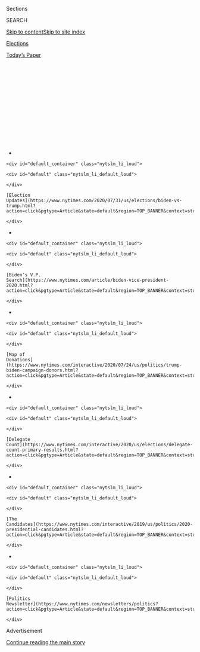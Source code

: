 <div id="app">

<div id="standalone-header">

<div class="interactive-masthead NYTAppHideMasthead css-qz70u6 e1suatyy0">

<div class="section css-ui9rw0 e1suatyy2">

<div class="css-eph4ug er09x8g0">

<div class="css-6n7j50">

</div>

<span class="css-1dv1kvn">Sections</span>

<div class="css-10488qs">

<span class="css-1dv1kvn">SEARCH</span>

</div>

[Skip to content](#site-content)[Skip to site
index](#site-index)

</div>

<div id="masthead-section-label" class="css-1wr3we4 eaxe0e00">

[Elections](https://www.nytimes.com/news-event/2020-election)

</div>

<div class="css-10698na e1huz5gh0">

</div>

</div>

<div id="masthead-bar-one" class="section hasLinks css-15hmgas e1csuq9d3">

<div class="css-uqyvli e1csuq9d0">

</div>

<div class="css-1uqjmks e1csuq9d1">

</div>

<div class="css-9e9ivx">

[](https://myaccount.nytimes.com/auth/login?response_type=cookie&client_id=vi)

</div>

<div class="css-1bvtpon e1csuq9d2">

[Today’s
Paper](https://www.nytimes.com/section/todayspaper)

</div>

</div>

</div>

<div class="css-1aor85t" style="opacity:0.000000001;z-index:-1;visibility:hidden">

<div class="css-1hqnpie">

<div class="css-epjblv">

<span class="css-17xtcya">[Elections](/news-event/2020-election)</span><span class="css-x15j1o">|</span><span class="css-fwqvlz">Pete
Buttigieg: Who He Is and What He Stands
For</span>

</div>

<div class="css-k008qs">

<div class="css-1iwv8en">

<span class="css-18z7m18"></span>

<div>

</div>

</div>

<span class="css-1n6z4y">https://nyti.ms/2NUIIFi</span>

<div class="css-1705lsu">

<div class="css-4xjgmj">

<div class="css-4skfbu" data-role="toolbar" data-aria-label="Social Media Share buttons, Save button, and Comments Panel with current comment count" data-testid="share-tools">

  - 
  - 
  - 
  - 
    
    <div class="css-6n7j50">
    
    </div>

  - 

</div>

</div>

</div>

</div>

</div>

</div>

<div id="NYT_TOP_BANNER_REGION" class="css-mij9hh">

<div>

<div id="styln-elections-notifications-menu" class="section interactive-content interactive-size-medium css-1xxkt5x">

<div class="css-17ih8de interactive-body">

<div class="nytslm_innerContainer" data-aria-live="polite">

<div class="nytslm_title">

</div>

  - 
    
    <div id="default_container" class="nytslm_li_loud">
    
    <div id="default" class="nytslm_li_default_loud">
    
    </div>
    
    [Election
    Updates](https://www.nytimes.com/2020/07/31/us/elections/biden-vs-trump.html?action=click&pgtype=Article&state=default&region=TOP_BANNER&context=storylines_menu)
    
    </div>

  - 
    
    <div id="default_container" class="nytslm_li_loud">
    
    <div id="default" class="nytslm_li_default_loud">
    
    </div>
    
    [Biden’s V.P.
    Search](https://www.nytimes.com/article/biden-vice-president-2020.html?action=click&pgtype=Article&state=default&region=TOP_BANNER&context=storylines_menu)
    
    </div>

  - 
    
    <div id="default_container" class="nytslm_li_loud">
    
    <div id="default" class="nytslm_li_default_loud">
    
    </div>
    
    [Map of
    Donations](https://www.nytimes.com/interactive/2020/07/24/us/politics/trump-biden-campaign-donors.html?action=click&pgtype=Article&state=default&region=TOP_BANNER&context=storylines_menu)
    
    </div>

  - 
    
    <div id="default_container" class="nytslm_li_loud">
    
    <div id="default" class="nytslm_li_default_loud">
    
    </div>
    
    [Delegate
    Count](https://www.nytimes.com/interactive/2020/us/elections/delegate-count-primary-results.html?action=click&pgtype=Article&state=default&region=TOP_BANNER&context=storylines_menu)
    
    </div>

  - 
    
    <div id="default_container" class="nytslm_li_loud">
    
    <div id="default" class="nytslm_li_default_loud">
    
    </div>
    
    [The
    Candidates](https://www.nytimes.com/interactive/2019/us/politics/2020-presidential-candidates.html?action=click&pgtype=Article&state=default&region=TOP_BANNER&context=storylines_menu)
    
    </div>

  - 
    
    <div id="default_container" class="nytslm_li_loud">
    
    <div id="default" class="nytslm_li_default_loud">
    
    </div>
    
    [Politics
    Newsletter](https://www.nytimes.com/newsletters/politics?action=click&pgtype=Article&state=default&region=TOP_BANNER&context=storylines_menu)
    
    </div>

</div>

</div>

</div>

</div>

</div>

<div id="top-wrapper" class="css-1sy8kpn">

<div id="top-slug" class="css-l9onyx">

Advertisement

</div>

[Continue reading the main
story](#after-top)

<div class="ad top-wrapper" style="text-align:center;height:100%;display:block;min-height:250px">

<div id="top" class="place-ad" data-position="top" data-size-key="top">

</div>

</div>

<div id="after-top">

</div>

</div>

</div>

<div id="site-content" data-role="main">

# Pete Buttigieg: Who He Is and What He Stands For

<div class="css-1vegfwe interactive-byline-container">

By [<span class="css-1baulvz last-byline" itemprop="name">Reid J.
Epstein</span>](https://www.nytimes.com/by/reid-j-epstein)Updated Mar
19,
2020

</div>

<div id="interactive-standalone-sharetools" class="css-wkcogx">

<div>

<div class="interactive-sharetools css-9z2bwm" data-role="toolbar" data-aria-label="Social Media Share buttons, Save button, and Comments Panel with current comment count" data-testid="share-tools">

  - 
  - 
  - 
  - 
    
    <div class="css-6n7j50">
    
    </div>

</div>

</div>

</div>

<div id="pete-buttigieg" class="section interactive-standard interactive-content interactive-size-scoop css-1davkue" data-id="100000006698564">

<div class="css-17ih8de interactive-body">

<div data-prd-dropzone-below-masthead="100000006700124">

</div>

<div class="g-story g-freebird g-max-limit" data-preview-slug="2019-03-10-vi-freebird">

<div class="g-section g-candidate-top">

<div class="g-inner-wrap">

## [2020 Candidates](https://www.nytimes.com/interactive/2019/us/politics/2020-presidential-candidates.html)

<div class="g-text-wrap">

# Pete Buttigieg

A Midwestern former mayor who is calling for generational change in the
White House.

Pete Buttigieg [dropped out of the presidential
race](https://www.nytimes.com/2020/03/01/us/politics/pete-buttigieg-drops-out.html)
on March 1, 2020. This page is no longer being updated.

</div>

</div>

<div class="g-image-wrap">

![Pete
Buttigieg](https://static01.nyt.com/packages/flash/multimedia/ICONS/transparent.png)

</div>

</div>

<div class="g-section g-basics">

## Who is Pete Buttigieg?

<div class="g-bullets">

38 years old

Born in South Bend, Ind.; lives in his hometown

Former two-term mayor of South Bend; did not run for re-election in 2019
and left office on Jan. 1, 2020

Former intelligence officer in the Navy Reserve; former consultant for
McKinsey & Company; former Rhodes scholar

</div>

</div>

<div class="g-section g-issues">

## Buttigieg’s signature issues

Pete Buttigieg has built his campaign around the idea of generational
change. The youngest candidate in the presidential field, he says he
would be a bridge to a new era of American politics.

Mr. Buttigieg was the first candidate to [push the
idea](https://www.nytimes.com/2019/03/12/us/politics/reparations-court-packing-filibuster-2020-democrats.html)
of increasing the number of seats on the Supreme Court. And he has
proven to be one of the most [formidable
fund-raisers](https://www.nytimes.com/2019/07/01/us/politics/pete-buttigieg-fundraising.html)
in the race.

</div>

<div class="g-section g-questions">

## Three questions about Pete Buttigieg

<div class="g-qa">

### **1. Where did Pete Buttigieg come from?**

Until launching his presidential campaign in January 2019, Mr. Buttigieg
was a relatively obscure mayor of an Indiana city of just over 100,000
people. Educated at Harvard and then Oxford on a Rhodes Scholarship, he
served as an intelligence officer in the Navy Reserve and worked as a
McKinsey consultant.

Mr. Buttigieg’s first entry into national politics came in early 2017,
when he ran unsuccessfully for the chairmanship of the Democratic
National
Committee.

</div>

<div class="g-qa">

### **2. How would Mr. Buttigieg change the makeup of the Supreme Court?**

Mr. Buttigieg has proposed or endorsed a handful of options for altering
how justices are seated. Changing the system, he says, could make each
new court appointment less of a political death match between
Republicans and Democrats.

One plan Mr. Buttigieg has floated would establish a Supreme Court of 10
permanent justices, with five others rotating in who could be seated
only by unanimous consent of the first 10. He’s also considered having
appellate court judges serve rotating one-year terms on the court.

</div>

<div class="g-qa">

### **3. How is Mr. Buttigieg different from the other candidates?**

He’s the youngest candidate running, he’s the first openly gay candidate
to mount a major campaign for the presidency, and he’s aiming to be the
first mayor to go directly from city hall to the White House.

In 2018 he married Chasten Glezman, a schoolteacher from Michigan.
Chasten Buttigieg has since become a prolific fund-raiser in his own
right, stumping for his husband at events across the
country.

</div>

</div>

<div class="g-section g-quote">

<div class="quote-bar">

</div>

### “I’m definitely the only left-handed Maltese-American-Episcopalian-gay-millennial-war veteran in the race, but I think profile is just what gets you that first look.”

<div class="g-attribution">

<div class="g-image">

![](https://static01.nyt.com/newsgraphics/2019/08/01/candidate-pages/10b3bbadbaa79dd75c549bc03e7846162fc074ce/buttigieg-circle.png)

</div>

<div class="g-info">

##### Pete Buttigieg

</div>

</div>

</div>

<div class="g-asset g-video" style="max-width: 720px">

## Video profile of Pete Buttigieg

<div class="g-asset_inner">

<div id="scoop-video-100000006449802" class="g-scoop-vhs" data-options="{&quot;autoplay&quot;:&quot;false&quot;,&quot;ratio&quot;:&quot;16:9&quot;}">

</div>

</div>

<div class="g-source">

<span class="g-caption">April 14, 2019</span>

</div>

</div>

<div class="g-section g-coverage">

## Learn more about Buttigieg

<div class="g-bullets">

We asked 21 candidates the same 18 questions. [Hear Pete Buttigieg’s
answers](https://www.nytimes.com/interactive/2019/us/politics/pete-buttigieg-2020-campaign.html).

Here’s our story about [Mr. Buttigieg’s struggle to come out of the
closet](https://www.nytimes.com/2019/07/14/us/politics/pete-buttigieg-gay.html).

Read about Mr. Buttigieg’s journey [from a relative unknown to a
first-tier
candidate](https://www.nytimes.com/2019/07/18/magazine/pete-buttigieg-2020.html).

Mr. Buttigieg has a complicated history with [the police and the black
community in South
Bend](https://www.nytimes.com/2019/06/18/us/politics/buttigieg-police-black-community.html).

</div>

<div class="g-lastest">

### Latest coverage

<div class="g-latest g-item g-0">

[Behind Joe Biden’s Thinking on a Female Running
Mate](https://www.nytimes.com/2020/03/16/us/politics/joe-biden-vp-running-mate.html)

March 16, 2020

</div>

<div class="g-latest g-item g-1">

[The ‘Man Show’
Diaspora](https://www.nytimes.com/2020/03/13/us/politics/jimmy-kimmel-the-man-show.html)

March 13, 2020

</div>

<div class="g-latest g-item g-2">

[Pete Buttigieg Hosts ‘Jimmy Kimmel Live’ Without an
Audience](https://www.nytimes.com/2020/03/13/arts/television/late-night-audience-trump-speech.html)

March 13, 2020

</div>

<div class="g-latest g-item g-3">

[There Won’t Be a Gay President in 2021. So What Does Buttigieg’s
Campaign Tell
Us?](https://www.nytimes.com/2020/03/07/us/politics/pete-buttigieg-gay-president.html)

March 7, 2020

</div>

</div>

</div>

</div>

<div class="g-section g-candidate-footer">

<div class="g-footer-content">

## Explore the other candidates

<div class="g-inner">

[Joe
Biden](https://www.nytimes.com/interactive/2020/us/elections/joe-biden.html)
»

[Tulsi
Gabbard](https://www.nytimes.com/interactive/2020/us/elections/tulsi-gabbard.html)
»

[Bernie
Sanders](https://www.nytimes.com/interactive/2020/us/elections/bernie-sanders.html)
»

</div>

</div>

</div>

</div>

</div>

</div>

<div id="standalone-footer">

<div>

<div>

<div id="interactive-footer-wrapper">

<div class="css-i29ckm">

<div class="interactive-sharetools css-9z2bwm" data-role="toolbar" data-aria-label="Social Media Share buttons, Save button, and Comments Panel with current comment count" data-testid="share-tools">

  - 
  - 
  - 
  - 
    
    <div class="css-6n7j50">
    
    </div>

</div>

</div>

<div>

<div id="NYT_BELOW_MAIN_CONTENT_REGION">

<div>

<div id="STLYN_guide_v1_STYLN_guide_a" class="section css-l08pwh interactive-content interactive-size-medium">

<div class="css-17ih8de interactive-body">

<div class="g-story g-freebird g-max-limit" data-preview-slug="styln-scroll-guide">

</div>

<div id="g-electionguide-id" class="g-electionguide">

<div class="g-electionguide-container">

<div class="g-electionguide-wrapper">

<div class="g-electionguide-logo">

</div>

# Our 2020 Election Guide

Updated July 31, 2020

  - 
    
    -----
    
    ## The Latest
    
      - President Trump’s assault on the Postal Service is intersecting
        with his attacks on mail-in voting. [Voting rights groups say it
        is a recipe for
        disaster.](https://www.nytimes.com/2020/07/31/us/politics/trump-usps-mail-delays.html?action=click&pgtype=Article&state=default&region=BELOW_MAIN_CONTENT&context=storylines_guide)

  - 
    
    -----
    
    ## Biden’s V.P. Search
    
      - [Here are 13
        women](https://www.nytimes.com/article/biden-vice-president-2020.html?action=click&pgtype=Article&state=default&region=BELOW_MAIN_CONTENT&context=storylines_guide)
        who have been under consideration to be Joe Biden’s running
        mate, and why each might be chosen — and might not be.

  - 
    
    -----
    
    ## Keep Up With Our Coverage
    
      - Get an
        [email](https://www.nytimes.com/newsletters/politics?action=click&pgtype=Article&state=default&region=BELOW_MAIN_CONTENT&context=storylines_guide)
        recapping the day’s news
    
    <!-- end list -->
    
      - Download our mobile app on
        [iOS](https://apps.apple.com/us/app/nytimes/id284862083?ls=1&mat_click_id=5c79ae7455014fd1bd66b5610c05b8f2-20191112-16948&referrer=mat_click_id%3D5c79ae7455014fd1bd66b5610c05b8f2-20191112-16948%26link_click_id%3D722930677036718082)
        and
        [Android](http://a.localytics.com/android?id=com.nytimes.android&referrer=utm_source%3Dother_nyt_mobile_web%26utm_medium%3DWeb%2520page%26utm_term%3DGeneral%2520Mobile%2520Page%26utm_campaign%3DNYT%2520Mobile%2520General%2520Page)
        and turn on Breaking News and Politics alerts

</div>

</div>

</div>

</div>

</div>

</div>

</div>

</div>

<div id="bottom-wrapper" class="css-1ede5it">

<div id="bottom-slug" class="css-l9onyx">

Advertisement

</div>

[Continue reading the main
story](#after-bottom)

<div id="bottom" class="ad bottom-wrapper" style="text-align:center;height:100%;display:block;min-height:90px">

</div>

<div id="after-bottom">

</div>

</div>

## Site Index

<div>

</div>

## Site Information Navigation

  - [© <span>2020</span> <span>The New York Times
    Company</span>](https://help.nytimes.com/hc/en-us/articles/115014792127-Copyright-notice)

<!-- end list -->

  - [NYTCo](https://www.nytco.com/)
  - [Contact
    Us](https://help.nytimes.com/hc/en-us/articles/115015385887-Contact-Us)
  - [Work with us](https://www.nytco.com/careers/)
  - [Advertise](https://nytmediakit.com/)
  - [T Brand Studio](http://www.tbrandstudio.com/)
  - [Your Ad
    Choices](https://www.nytimes.com/privacy/cookie-policy#how-do-i-manage-trackers)
  - [Privacy](https://www.nytimes.com/privacy)
  - [Terms of
    Service](https://help.nytimes.com/hc/en-us/articles/115014893428-Terms-of-service)
  - [Terms of
    Sale](https://help.nytimes.com/hc/en-us/articles/115014893968-Terms-of-sale)
  - [Site
    Map](https://spiderbites.nytimes.com)
  - [Help](https://help.nytimes.com/hc/en-us)
  - [Subscriptions](https://www.nytimes.com/subscription?campaignId=37WXW)

</div>

</div>

</div>

</div>

</div>
